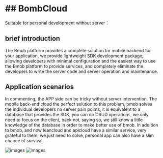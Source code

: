 # ## **BombCloud**
Suitable for personal development without server：
## brief introduction
The Bmob platform provides a complete solution for mobile backend for your application, we provide lightweight SDK development package, allowing developers with minimal configuration and the easiest way to use the Bmob platform to provide services, and completely eliminate the developers to write the server code and server operation and maintenance. 

## Application scenarios
In commenting, the APP side can be tricky without server intervention. The mobile back-end cloud the perfect solution to this problem, bmob solves the individual developers no server pain points, it is equivalent to a database that provides the SDK, you can do CRUD operations, we only need to focus on the client, back not, saying so, we still know a little knowledge of the database in order to make better use of bmob. In addition to bmob, and now leancloud and apicloud have a similar service, very grateful to them, we just need to solve, personal app can also have a slim chance of survival.

![images](http://upload-images.jianshu.io/upload_images/3794407-b3e999ebc2aed89a.png?imageMogr2/auto-orient/strip%7CimageView2/2/w/1240)
![images](http://upload-images.jianshu.io/upload_images/3794407-dd1a2ea8eaa10852.png?imageMogr2/auto-orient/strip%7CimageView2/2/w/1240)
